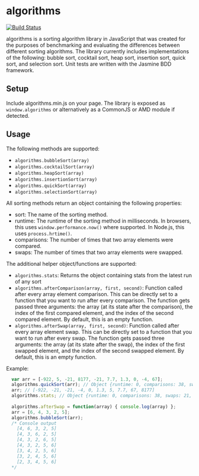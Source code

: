   algorithms
==================

[![Build Status](https://travis-ci.org/hermantran/js-algorithms.png?branch=master)](https://travis-ci.org/hermantran/js-algorithms)

algorithms is a sorting algorithm library in JavaScript that was created for the purposes of benchmarking and evaluating the differences between different sorting algorithms. The library currently includes implementations of the following: bubble sort, cocktail sort, heap sort, insertion sort, quick sort, and selection sort. Unit tests are written with the Jasmine BDD framework.

## Setup
Include algorithms.min.js on your page. The library is exposed as `window.algorithms` or alternatively as a CommonJS or AMD module if detected. 

## Usage
The following methods are supported:
* `algorithms.bubbleSort(array)`
* `algorithms.cocktailSort(array)`
* `algorithms.heapSort(array)`
* `algorithms.insertionSort(array)`
* `algorithms.quickSort(array)`
* `algorithms.selectionSort(array)`

All sorting methods return an object containing the following properties:
* sort: The name of the sorting method.
* runtime: The runtime of the sorting method in milliseconds. In browsers, this uses `window.performance.now()` where supported. In Node.js, this uses `process.hrtime()`.
* comparisons: The number of times that two array elements were compared.
* swaps: The number of times that two array elements were swapped.

The additional helper object/functions are supported:
* `algorithms.stats`: Returns the object containing stats from the latest run of any sort
* `algorithms.afterComparison(array, first, second)`: Function called after every array element comparison. This can be directly set to a function that you want to run after every comparison. The function gets passed three arguments: the array (at its state after the comparison), the index of the first compared element, and the index of the second compared element. By default, this is an empty function.
* `algorithms.afterSwap(array, first, second)`: Function called after every array element swap. This can be directly set to a function that you want to run after every swap. The function gets passed three arguments: the array (at its state after the swap), the index of the first swapped element, and the index of the second swapped element. By default, this is an empty function.

Example:
```js
  var arr = [-922, 5, -21, 8177, -21, 7.7, 1.3, 0, -4, 67];
  algorithms.quickSort(arr); // Object {runtime: 0, comparisons: 38, swaps: 21, sort: "quickSort"}
  arr; // [-922, -21, -21, -4, 0, 1.3, 5, 7.7, 67, 8177]
  algorithms.stats; // Object {runtime: 0, comparisons: 38, swaps: 21, sort: "quickSort"}
  
  algorithms.afterSwap = function(array) { console.log(array) };
  arr = [6, 4, 3, 2, 5];
  algorithms.bubbleSort(arr);
  /* Console output
    [4, 6, 3, 2, 5]
    [4, 3, 6, 2, 5]
    [4, 3, 2, 6, 5] 
    [4, 3, 2, 5, 6] 
    [3, 4, 2, 5, 6] 
    [3, 2, 4, 5, 6] 
    [2, 3, 4, 5, 6] 
  */
```